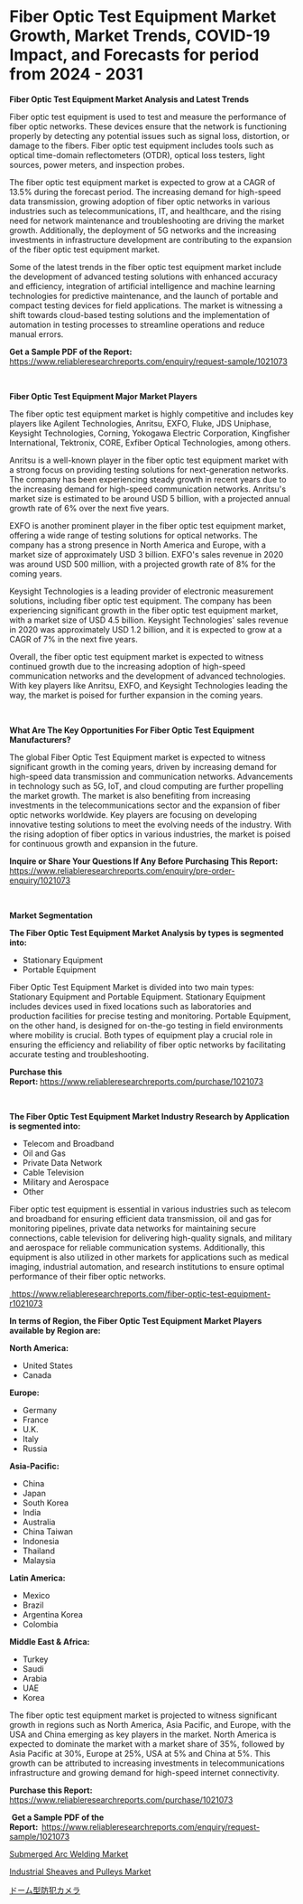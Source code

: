 <p><h1>Fiber Optic Test Equipment Market Growth, Market Trends, COVID-19 Impact, and Forecasts for period from 2024 - 2031</h1></p><p><strong>Fiber Optic Test Equipment Market Analysis and Latest Trends</strong></p>
<p><p>Fiber optic test equipment is used to test and measure the performance of fiber optic networks. These devices ensure that the network is functioning properly by detecting any potential issues such as signal loss, distortion, or damage to the fibers. Fiber optic test equipment includes tools such as optical time-domain reflectometers (OTDR), optical loss testers, light sources, power meters, and inspection probes.</p><p>The fiber optic test equipment market is expected to grow at a CAGR of 13.5% during the forecast period. The increasing demand for high-speed data transmission, growing adoption of fiber optic networks in various industries such as telecommunications, IT, and healthcare, and the rising need for network maintenance and troubleshooting are driving the market growth. Additionally, the deployment of 5G networks and the increasing investments in infrastructure development are contributing to the expansion of the fiber optic test equipment market.</p><p>Some of the latest trends in the fiber optic test equipment market include the development of advanced testing solutions with enhanced accuracy and efficiency, integration of artificial intelligence and machine learning technologies for predictive maintenance, and the launch of portable and compact testing devices for field applications. The market is witnessing a shift towards cloud-based testing solutions and the implementation of automation in testing processes to streamline operations and reduce manual errors.</p></p>
<p><strong>Get a Sample PDF of the Report:&nbsp;</strong> <a href="https://www.reliableresearchreports.com/enquiry/request-sample/1021073">https://www.reliableresearchreports.com/enquiry/request-sample/1021073</a></p>
<p>&nbsp;</p>
<p><strong>Fiber Optic Test Equipment Major Market Players</strong></p>
<p><p>The fiber optic test equipment market is highly competitive and includes key players like Agilent Technologies, Anritsu, EXFO, Fluke, JDS Uniphase, Keysight Technologies, Corning, Yokogawa Electric Corporation, Kingfisher International, Tektronix, CORE, Exfiber Optical Technologies, among others.</p><p>Anritsu is a well-known player in the fiber optic test equipment market with a strong focus on providing testing solutions for next-generation networks. The company has been experiencing steady growth in recent years due to the increasing demand for high-speed communication networks. Anritsu's market size is estimated to be around USD 5 billion, with a projected annual growth rate of 6% over the next five years.</p><p>EXFO is another prominent player in the fiber optic test equipment market, offering a wide range of testing solutions for optical networks. The company has a strong presence in North America and Europe, with a market size of approximately USD 3 billion. EXFO's sales revenue in 2020 was around USD 500 million, with a projected growth rate of 8% for the coming years.</p><p>Keysight Technologies is a leading provider of electronic measurement solutions, including fiber optic test equipment. The company has been experiencing significant growth in the fiber optic test equipment market, with a market size of USD 4.5 billion. Keysight Technologies' sales revenue in 2020 was approximately USD 1.2 billion, and it is expected to grow at a CAGR of 7% in the next five years.</p><p>Overall, the fiber optic test equipment market is expected to witness continued growth due to the increasing adoption of high-speed communication networks and the development of advanced technologies. With key players like Anritsu, EXFO, and Keysight Technologies leading the way, the market is poised for further expansion in the coming years.</p></p>
<p>&nbsp;</p>
<p><strong>What Are The Key Opportunities For Fiber Optic Test Equipment Manufacturers?</strong></p>
<p><p>The global Fiber Optic Test Equipment market is expected to witness significant growth in the coming years, driven by increasing demand for high-speed data transmission and communication networks. Advancements in technology such as 5G, IoT, and cloud computing are further propelling the market growth. The market is also benefiting from increasing investments in the telecommunications sector and the expansion of fiber optic networks worldwide. Key players are focusing on developing innovative testing solutions to meet the evolving needs of the industry. With the rising adoption of fiber optics in various industries, the market is poised for continuous growth and expansion in the future.</p></p>
<p><strong>Inquire or Share Your Questions If Any Before Purchasing This Report:</strong> <a href="https://www.reliableresearchreports.com/enquiry/pre-order-enquiry/1021073">https://www.reliableresearchreports.com/enquiry/pre-order-enquiry/1021073</a></p>
<p>&nbsp;</p>
<p><strong>Market Segmentation</strong></p>
<p><strong>The Fiber Optic Test Equipment Market Analysis by types is segmented into:</strong></p>
<p><ul><li>Stationary Equipment</li><li>Portable Equipment</li></ul></p>
<p><p>Fiber Optic Test Equipment Market is divided into two main types: Stationary Equipment and Portable Equipment. Stationary Equipment includes devices used in fixed locations such as laboratories and production facilities for precise testing and monitoring. Portable Equipment, on the other hand, is designed for on-the-go testing in field environments where mobility is crucial. Both types of equipment play a crucial role in ensuring the efficiency and reliability of fiber optic networks by facilitating accurate testing and troubleshooting.</p></p>
<p><strong>Purchase this Report:&nbsp;</strong><a href="https://www.reliableresearchreports.com/purchase/1021073">https://www.reliableresearchreports.com/purchase/1021073</a></p>
<p>&nbsp;</p>
<p><strong>The Fiber Optic Test Equipment Market Industry Research by Application is segmented into:</strong></p>
<p><ul><li>Telecom and Broadband</li><li>Oil and Gas</li><li>Private Data Network</li><li>Cable Television</li><li>Military and Aerospace</li><li>Other</li></ul></p>
<p><p>Fiber optic test equipment is essential in various industries such as telecom and broadband for ensuring efficient data transmission, oil and gas for monitoring pipelines, private data networks for maintaining secure connections, cable television for delivering high-quality signals, and military and aerospace for reliable communication systems. Additionally, this equipment is also utilized in other markets for applications such as medical imaging, industrial automation, and research institutions to ensure optimal performance of their fiber optic networks.</p></p>
<p><a href="https://www.reliableresearchreports.com/fiber-optic-test-equipment-r1021073">&nbsp;https://www.reliableresearchreports.com/fiber-optic-test-equipment-r1021073</a></p>
<p><strong>In terms of Region, the Fiber Optic Test Equipment Market Players available by Region are:</strong></p>
<p>
    <p> <strong> North America: </strong>
        <ul>
            <li>United States</li>
            <li>Canada</li>
        </ul>
        </p> 
    <p> <strong> Europe: </strong>
        <ul>
            <li>Germany</li>
            <li>France</li>
            <li>U.K.</li>
            <li>Italy</li>
            <li>Russia</li>
        </ul>
        </p> 
    <p> <strong> Asia-Pacific: </strong>
        <ul>
            <li>China</li>
            <li>Japan</li>
            <li>South Korea</li>
            <li>India</li>
            <li>Australia</li>
            <li>China Taiwan</li>
            <li>Indonesia</li>
            <li>Thailand</li>
            <li>Malaysia</li>
        </ul>
        </p> 
    <p> <strong> Latin America: </strong>
        <ul>
            <li>Mexico</li>
            <li>Brazil</li>
            <li>Argentina Korea</li>
            <li>Colombia</li>
        </ul>
        </p> 
    <p> <strong> Middle East & Africa: </strong>
        <ul>
            <li>Turkey</li>
            <li>Saudi</li>
            <li>Arabia</li>
            <li>UAE</li>
            <li>Korea</li>
        </ul>
    </p>
    </p>
<p><p>The fiber optic test equipment market is projected to witness significant growth in regions such as North America, Asia Pacific, and Europe, with the USA and China emerging as key players in the market. North America is expected to dominate the market with a market share of 35%, followed by Asia Pacific at 30%, Europe at 25%, USA at 5% and China at 5%. This growth can be attributed to increasing investments in telecommunications infrastructure and growing demand for high-speed internet connectivity.</p></p>
<p><strong>Purchase this Report: </strong><a href="https://www.reliableresearchreports.com/purchase/1021073">https://www.reliableresearchreports.com/purchase/1021073</a></p>
<p>&nbsp;<strong>Get a Sample PDF of the Report:&nbsp;&nbsp;</strong><a href="https://www.reliableresearchreports.com/enquiry/request-sample/1021073">https://www.reliableresearchreports.com/enquiry/request-sample/1021073</a></p>
<p><strong></strong></p>
<p><p><a href="https://github.com/brenzgnarento/Market-Research-Report-List-2/blob/main/submerged-arc-welding-market.md">Submerged Arc Welding Market</a></p><p><a href="https://github.com/jerrycopelandthomaswsqd8q/Market-Research-Report-List-2/blob/main/industrial-sheaves-and-pulleys-market.md">Industrial Sheaves and Pulleys Market</a></p><p><a href="https://github.com/Sophiaard2003/Market-Research-Report-List-1/blob/main/365771821853.md">ドーム型防犯カメラ</a></p></p>